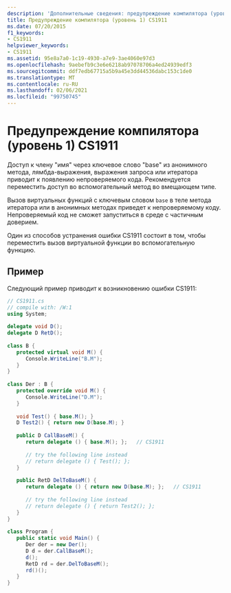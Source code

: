 ```yaml
---
description: 'Дополнительные сведения: предупреждение компилятора (уровень 1) CS1911'
title: Предупреждение компилятора (уровень 1) CS1911
ms.date: 07/20/2015
f1_keywords:
- CS1911
helpviewer_keywords:
- CS1911
ms.assetid: 95e8a7a0-1c19-4930-a7e9-3ae4060e97d3
ms.openlocfilehash: 9aebefb9c3e6e6218ab97078706a4ed24939edf3
ms.sourcegitcommit: ddf7edb67715a5b9a45e3dd44536dabc153c1de0
ms.translationtype: MT
ms.contentlocale: ru-RU
ms.lasthandoff: 02/06/2021
ms.locfileid: "99750745"
---
```

# <a name="compiler-warning-level-1-cs1911"></a>Предупреждение компилятора (уровень 1) CS1911

Доступ к члену "имя" через ключевое слово "base" из анонимного метода, лямбда-выражения, выражения запроса или итератора приводит к появлению непроверяемого кода. Рекомендуется переместить доступ во вспомогательный метод во вмещающем типе.  
  
 Вызов виртуальных функций с ключевым словом `base` в теле метода итератора или в анонимных методах приведет к непроверяемому коду. Непроверяемый код не сможет запуститься в среде с частичным доверием.  
  
 Один из способов устранения ошибки CS1911 состоит в том, чтобы переместить вызов виртуальной функции во вспомогательную функцию.  
  
## <a name="example"></a>Пример  

 Следующий пример приводит к возникновению ошибки CS1911:  
  
```csharp  
// CS1911.cs  
// compile with: /W:1  
using System;  
  
delegate void D();  
delegate D RetD();  
  
class B {  
   protected virtual void M() {  
      Console.WriteLine("B.M");  
   }  
}  
  
class Der : B {  
   protected override void M() {  
      Console.WriteLine("D.M");  
   }  
  
   void Test() { base.M(); }  
   D Test2() { return new D(base.M); }  
  
   public D CallBaseM() {  
      return delegate () { base.M(); };   // CS1911  
  
      // try the following line instead  
      // return delegate () { Test(); };  
   }  
  
   public RetD DelToBaseM() {  
      return delegate () { return new D(base.M); };   // CS1911  
  
      // try the following line instead  
      // return delegate () { return Test2(); };  
   }  
}  
  
class Program {  
   public static void Main() {  
      Der der = new Der();  
      D d = der.CallBaseM();  
      d();  
      RetD rd = der.DelToBaseM();  
      rd()();  
   }  
}  
```
